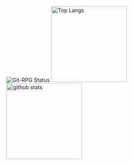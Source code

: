 <img src="https://git-game.vercel.app/api/readme/tensho1026" alt="Git-RPG Status" />

<img alt="Top Langs" height="200px" src="https://github-readme-stats.vercel.app/api/top-langs/?username=tensho1026&https://github.com/anuraghazra/github-readme-stats" />
<img alt="github stats" height="200px" src="https://github-readme-stats.vercel.app/api?username=tensho1026&show_icons=true&theme=transparent" />








